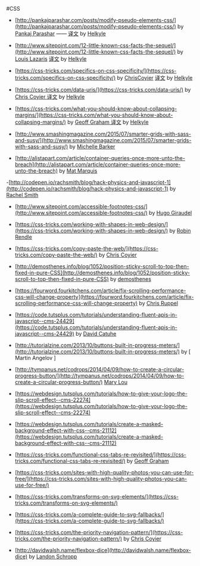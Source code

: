 #CSS

- [http://pankajparashar.com/posts/modify-pseudo-elements-css/](http://pankajparashar.com/posts/modify-pseudo-elements-css/) by [Pankaj Parashar](http://pankajparashar.com/) —— [译文](http://www.w3ctrain.com/2015/07/21/modify-pseudo-elements-css/) by [Helkyle](http://www.w3ctrain.com/about/#Helkyle)

- [http://www.sitepoint.com/12-little-known-css-facts-the-sequel/](http://www.sitepoint.com/12-little-known-css-facts-the-sequel/) by [Louis Lazaris](http://www.sitepoint.com/author/louis-lazaris1/) [译文](http://www.w3ctrain.com/2015/07/22/12-Little-Known-CSS-Facts/) by [Helkyle](http://www.w3ctrain.com/about/#Helkyle)

- [https://css-tricks.com/specifics-on-css-specificity/](https://css-tricks.com/specifics-on-css-specificity/) by [ChrisCoyier](https://css-tricks.com/author/chriscoyier/) [译文](http://www.w3ctrain.com/2015/07/25/specifics-on-css-specificity/) by [Helkyle](http://www.w3ctrain.com/about/#Helkyle)

- [https://css-tricks.com/data-uris/](https://css-tricks.com/data-uris/) by [Chris Coyier ](https://css-tricks.com/author/chriscoyier/) [译文](http://www.w3ctrain.com/2015/08/05/data-uris/) by [Helkyle](http://www.w3ctrain.com/about/#Helkyle)

- [https://css-tricks.com/what-you-should-know-about-collapsing-margins/](https://css-tricks.com/what-you-should-know-about-collapsing-margins/) by [Geoff Graham ](https://css-tricks.com/author/geoffreygrahamgmail-com/) [译文](http://www.w3ctrain.com/2015/07/30/what-you-should-know-about-collapsing-margins/) by [Helkyle](http://www.w3ctrain.com/about/#Helkyle)

- [http://www.smashingmagazine.com/2015/07/smarter-grids-with-sass-and-susy/](http://www.smashingmagazine.com/2015/07/smarter-grids-with-sass-and-susy/) by [Michelle Barker](http://www.smashingmagazine.com/author/michellebarker/)

- [http://alistapart.com/article/container-queries-once-more-unto-the-breach](http://alistapart.com/article/container-queries-once-more-unto-the-breach) by [Mat Marquis](http://alistapart.com/author/matmarquis)

-[http://codepen.io/rachsmith/blog/hack-physics-and-javascript-1](http://codepen.io/rachsmith/blog/hack-physics-and-javascript-1) by [Rachel Smith ](http://codepen.io/rachsmith/)

- [http://www.sitepoint.com/accessible-footnotes-css/](http://www.sitepoint.com/accessible-footnotes-css/) by [Hugo Giraudel](http://www.sitepoint.com/author/hgiraudel/)

- [https://css-tricks.com/working-with-shapes-in-web-design/](https://css-tricks.com/working-with-shapes-in-web-design/) by [Robin Rendle ](https://css-tricks.com/author/robinrendle/)

- [https://css-tricks.com/copy-paste-the-web/](https://css-tricks.com/copy-paste-the-web/) by [Chris Coyier ](https://css-tricks.com/author/chriscoyier/)

- [http://demosthenes.info/blog/1052/position-sticky-scroll-to-top-then-fixed-in-pure-CSS](http://demosthenes.info/blog/1052/position-sticky-scroll-to-top-then-fixed-in-pure-CSS) by [demosthenes](http://demosthenes.info/)

- [https://fourword.fourkitchens.com/article/fix-scrolling-performance-css-will-change-property](https://fourword.fourkitchens.com/article/fix-scrolling-performance-css-will-change-property) by [Chris Ruppel](https://fourword.fourkitchens.com/author/chris-ruppel)

- [https://code.tutsplus.com/tutorials/understanding-fluent-apis-in-javascript--cms-24429](https://code.tutsplus.com/tutorials/understanding-fluent-apis-in-javascript--cms-24429) by [David Catuhe](https://tutsplus.com/authors/david-catuhe)

- [http://tutorialzine.com/2013/10/buttons-built-in-progress-meters/](http://tutorialzine.com/2013/10/buttons-built-in-progress-meters/) by [ Martin Angelov ]

- [http://tympanus.net/codrops/2014/04/09/how-to-create-a-circular-progress-button/](http://tympanus.net/codrops/2014/04/09/how-to-create-a-circular-progress-button/) [Mary Lou](http://tympanus.net/codrops/author/crnacura/)

- [https://webdesign.tutsplus.com/tutorials/how-to-give-your-logo-the-slip-scroll-effect--cms-22274](https://webdesign.tutsplus.com/tutorials/how-to-give-your-logo-the-slip-scroll-effect--cms-22274)

- [https://webdesign.tutsplus.com/tutorials/create-a-masked-background-effect-with-css--cms-21112](https://webdesign.tutsplus.com/tutorials/create-a-masked-background-effect-with-css--cms-21112)


- [https://css-tricks.com/functional-css-tabs-re-revisited/](https://css-tricks.com/functional-css-tabs-re-revisited/) by [Geoff Graham ](https://css-tricks.com/author/geoffreygrahamgmail-com/)

- [https://css-tricks.com/sites-with-high-quality-photos-you-can-use-for-free/](https://css-tricks.com/sites-with-high-quality-photos-you-can-use-for-free/)

- [https://css-tricks.com/transforms-on-svg-elements/](https://css-tricks.com/transforms-on-svg-elements/) 

- [https://css-tricks.com/a-complete-guide-to-svg-fallbacks/](https://css-tricks.com/a-complete-guide-to-svg-fallbacks/)

- [https://css-tricks.com/the-priority-navigation-pattern/](https://css-tricks.com/the-priority-navigation-pattern/) by [Chris Coyier](https://css-tricks.com/author/chriscoyier/)

- [http://davidwalsh.name/flexbox-dice](http://davidwalsh.name/flexbox-dice) by [ Landon Schropp](http://davidwalsh.name/flexbox-dice)
